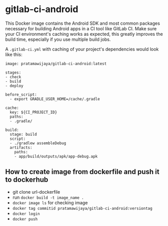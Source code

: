 # gitlab-ci-android
This Docker image contains the Android SDK and most common packages necessary for building Android apps in a CI tool like GitLab CI. Make sure your CI environment's caching works as expected, this greatly improves the build time, especially if you use multiple build jobs.

A `.gitlab-ci.yml` with caching of your project's dependencies would look like this:

```
image: pratamawijaya/gitlab-ci-android:latest

stages:
- check
- build
- deploy

before_script:
  - export GRADLE_USER_HOME=/cache/.gradle

cache:
  key: ${CI_PROJECT_ID}
  paths:
  - .gradle/

build:
  stage: build
  script:
  - ./gradlew assembleDebug
  artifacts:
    paths:
    - app/build/outputs/apk/app-debug.apk
```


## How to create image from dockerfile and push it to dockerhub

- git clone url-dockerfile
- run `docker build -t image_name .`
- `docker image ls` for checking image
- `docker tag commitid pratamawijaya/gitlab-ci-android:versiontag`
- `docker login`
- `docker push`